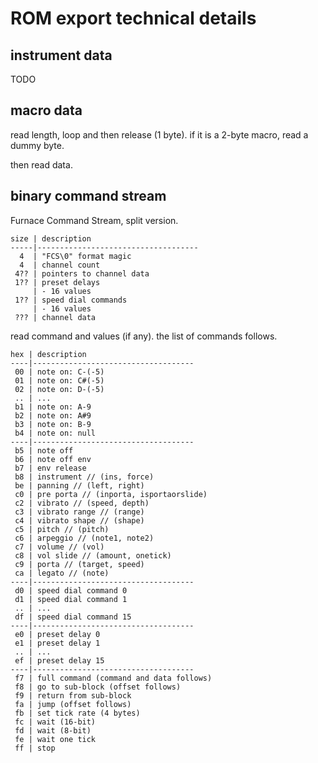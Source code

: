 # ROM export technical details

## instrument data

TODO

## macro data

read length, loop and then release (1 byte).
if it is a 2-byte macro, read a dummy byte.

then read data.

## binary command stream

Furnace Command Stream, split version.

```
size | description
-----|------------------------------------
  4  | "FCS\0" format magic
  4  | channel count
 4?? | pointers to channel data
 1?? | preset delays
     | - 16 values
 1?? | speed dial commands
     | - 16 values
 ??? | channel data
```

read command and values (if any).
the list of commands follows.

```
hex | description
----|------------------------------------
 00 | note on: C-(-5)
 01 | note on: C#(-5)
 02 | note on: D-(-5)
 .. | ...
 b1 | note on: A-9
 b2 | note on: A#9
 b3 | note on: B-9
 b4 | note on: null
----|------------------------------------
 b5 | note off
 b6 | note off env
 b7 | env release
 b8 | instrument // (ins, force)
 be | panning // (left, right)
 c0 | pre porta // (inporta, isportaorslide)
 c2 | vibrato // (speed, depth)
 c3 | vibrato range // (range)
 c4 | vibrato shape // (shape)
 c5 | pitch // (pitch)
 c6 | arpeggio // (note1, note2)
 c7 | volume // (vol)
 c8 | vol slide // (amount, onetick)
 c9 | porta // (target, speed)
 ca | legato // (note)
----|------------------------------------
 d0 | speed dial command 0
 d1 | speed dial command 1
 .. | ...
 df | speed dial command 15
----|------------------------------------
 e0 | preset delay 0
 e1 | preset delay 1
 .. | ...
 ef | preset delay 15
----|------------------------------------
 f7 | full command (command and data follows)
 f8 | go to sub-block (offset follows)
 f9 | return from sub-block
 fa | jump (offset follows)
 fb | set tick rate (4 bytes)
 fc | wait (16-bit)
 fd | wait (8-bit)
 fe | wait one tick
 ff | stop
```

